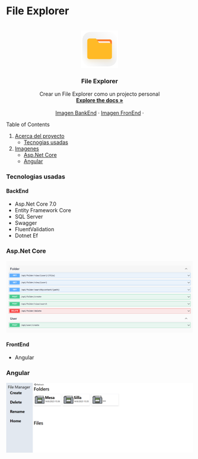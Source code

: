 # File Explorer

<!-- PROJECT LOGO -->
<br />
<div align="center">
  <a href="https://github.com/CoreDX1/FileManagerAngularAsp">
    <img src="imagen/logo.png" alt="Logo" width="100" height="100">
  </a>

  <h3 align="center">File Explorer</h3>

  <p align="center">
    Crear un File Explorer como un projecto personal
    <br />
    <a href="https://github.com/othneildrew/Best-README-Template"><strong>Explore the docs »</strong></a>
    <br />
    <br />
    <a href="https://github.com/othneildrew/Best-README-Template">Imagen BankEnd</a>
    ·
    <a href="https://github.com/othneildrew/Best-README-Template/issues">Imagen FronEnd</a>
    ·
  </p>
</div>

  <summary>Table of Contents</summary>
  <ol>
    <li>
      <a href="#about-the-project">Acerca del proyecto</a>
      <ul>
        <li><a href="#tecnologias-usadas">Tecnogias usadas</a></li>
      </ul>
    </li>
    <li>
      <a href="#imagen">Imagenes</a>
      <ul>
        <li><a href="#aspnet-core">Asp.Net Core</a></li>
        <li><a href="#angular">Angular</a></li>
      </ul>
    </li>
  </ol>

### Tecnologias usadas

#### BackEnd
* Asp.Net Core 7.0
* Entity Framework Core
* SQL Server
* Swagger
* FluentValidation 
* Dotnet Ef

### Asp.Net Core
![Alt text](imagen/image.png)

#### FrontEnd 
* Angular

### Angular
![Alt text](imagen/angular.png)